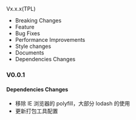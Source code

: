 Vx.x.x(TPL)

- Breaking Changes
- Feature
- Bug Fixes
- Performance Improvements
- Style changes
- Documents
- Dependencies Changes

### V0.0.1

#### Dependencies Changes

- 移除 IE 浏览器的 polyfill，大部分 lodash 的使用
- 更新打包工具配置
